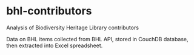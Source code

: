 bhl-contributors
================

Analysis of Biodiversity Heritage Library contributors

Data on BHL items collected from BHL API, stored in CouchDB database, then extracted into Excel spreadsheet.